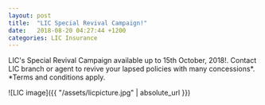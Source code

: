 ```yaml
---
layout: post
title:  "LIC Special Revival Campaign!"
date:   2018-08-20 04:27:44 +1200
categories: LIC Insurance
---
```

LIC's Special Revival Campaign available up to 15th October, 2018!. Contact LIC branch or agent to revive your lapsed policies with many concessions*.
*Terms and conditions apply. 

![LIC image]({{ "/assets/licpicture.jpg" | absolute_url }})
